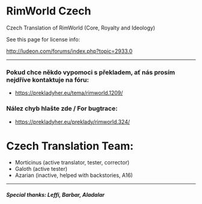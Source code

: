 # RimWorld Czech

Czech Translation of RimWorld (Core, Royalty and Ideology)

See this page for license info:

http://ludeon.com/forums/index.php?topic=2933.0


---

### Pokud chce někdo vypomoci s překladem, ať nás prosím nejdříve kontaktuje na fóru:
- https://prekladyher.eu/tema/rimworld.1209/

### Nález chyb hlašte zde / For bugtrace:
- https://prekladyher.eu/preklady/rimworld.324/


# Czech Translation Team:
- Morticinus (active translator, tester, corrector)
- Galoth (active tester)
- Azarian (inactive, helped with backstories, A16)

---
##### Special thanks: Leffi, Barbar, Aladalar